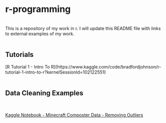 # r-programming
<br>
This is a repository of my work in r. I will update this README file with links to external examples of my work. <br>
<br>
<h2>Tutorials</h2>
[R Tutorial 1 - Intro To R](https://www.kaggle.com/code/bradfordjohnson/r-tutorial-1-intro-to-r?kernelSessionId=102122551)
<br>
<br>
<h2>Data Cleaning Examples</h2> <br>

[Kaggle Notebook - Minecraft Composter Data - Removing Outliers](https://www.kaggle.com/code/bradfordjohnson/cactus-vs-sugarcane?scriptVersionId=101591092) 
